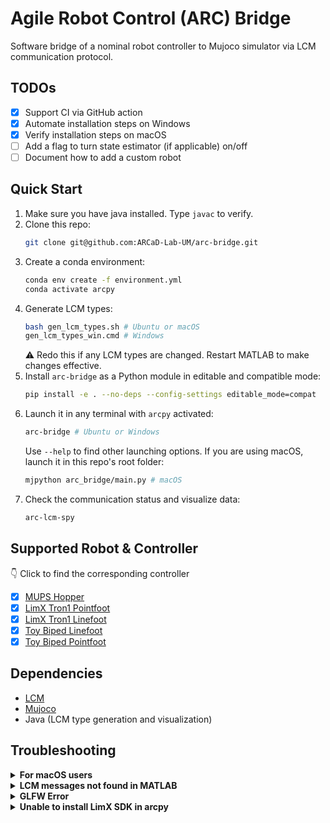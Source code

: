# Agile Robot Control (ARC) Bridge
Software bridge of a nominal robot controller to Mujoco simulator via LCM communication protocol.

## TODOs
- [x] Support CI via GitHub action
- [x] Automate installation steps on Windows
- [x] Verify installation steps on macOS
- [ ] Add a flag to turn state estimator (if applicable) on/off
- [ ] Document how to add a custom robot

## Quick Start
1. Make sure you have java installed. Type `javac` to verify.
1. Clone this repo:
    ```sh
    git clone git@github.com:ARCaD-Lab-UM/arc-bridge.git
    ```
1. Create a conda environment:
    ```sh
    conda env create -f environment.yml
    conda activate arcpy
    ```
1. Generate LCM types:
    ```sh
    bash gen_lcm_types.sh # Ubuntu or macOS
    gen_lcm_types_win.cmd # Windows
    ```
    :warning: Redo this if any LCM types are changed. Restart MATLAB to make changes effective.
1. Install `arc-bridge` as a Python module in editable and compatible mode:
    ```sh
    pip install -e . --no-deps --config-settings editable_mode=compat
    ```
1. Launch it in any terminal with `arcpy` activated:
    ```sh
    arc-bridge # Ubuntu or Windows
    ```
    Use `--help` to find other launching options.
    If you are using macOS, launch it in this repo's root folder:
    ```sh
    mjpython arc_bridge/main.py # macOS
    ```
1. Check the communication status and visualize data:
    ```sh
    arc-lcm-spy
    ```

## Supported Robot & Controller
:point_down: Click to find the corresponding controller
- [x] [MUPS Hopper](https://github.com/ARCaD-Lab-UM/mups-controller)
- [x] [LimX Tron1 Pointfoot](https://github.com/ARCaD-Lab-UM/tron1-model-based-controller/blob/main/point_foot/MAIN_PF_LCM.m)
- [x] [LimX Tron1 Linefoot](https://github.com/ARCaD-Lab-UM/tron1-model-based-controller/blob/main/line_foot/MAIN_LF_LCM.m)
- [x] [Toy Biped Linefoot](https://github.com/ARCaD-Lab-UM/TrainingWheel/blob/main/control_Cassie/MAIN_cassie_LCM.m)
- [x] [Toy Biped Pointfoot](https://github.com/ARCaD-Lab-UM/TrainingWheel/blob/main/control_tron1/MAIN_tron1_LCM.m)

## Dependencies
- [LCM](https://github.com/lcm-proj/lcm)
- [Mujoco](https://github.com/google-deepmind/mujoco)
- Java (LCM type generation and visualization)

## Troubleshooting

<details>
    <summary>  
        <b> For macOS users </b>
    </summary>

Use `mjpython` instead of `python` to launch the bridge.
</details>

<details>
    <summary>  
        <b> LCM messages not found in MATLAB </b>
    </summary>

Restart MATLAB once after generating LCM types.
</details>

<details>
    <summary>  
        <b> GLFW Error </b>
    </summary>

```sh
GLFWError: (65542) b'GLX: No GLXFBConfigs returned'
GLFWError: (65545) b'GLX: Failed to find a suitable GLXFBConfig'
ERROR: could not create window
```
Set NVIDIA GPU as primary renderer (for systems with NVIDIA GPUs)
```
export __NV_PRIME_RENDER_OFFLOAD=1
export __GLX_VENDOR_LIBRARY_NAME=nvidia
```
</details>

<details>
    <summary>
        <b> Unable to install LimX SDK in arcpy </b>
    </summary>

Downgrade `mujoco` to 3.2.2 and `numpy` to 1.21.6 manually.
</details>
